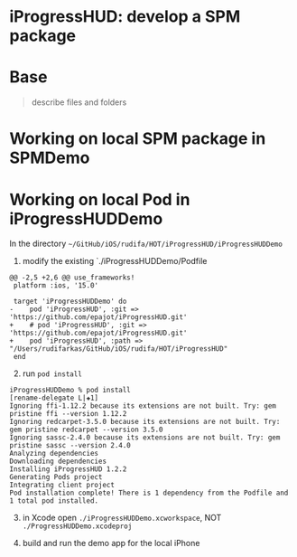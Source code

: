 # iProgressHUD: develop a SPM package


# Base

> describe files and folders

# Working on local SPM package in SPMDemo


# Working on local Pod in iProgressHUDDemo

In the directory `~/GitHub/iOS/rudifa/HOT/iProgressHUD/iProgressHUDDemo`

1. modify the existing `./iProgressHUDDemo/Podfile

```
@@ -2,5 +2,6 @@ use_frameworks!
 platform :ios, '15.0'

 target 'iProgressHUDDemo' do
-    pod 'iProgressHUD', :git => 'https://github.com/epajot/iProgressHUD.git'
+    # pod 'iProgressHUD', :git => 'https://github.com/epajot/iProgressHUD.git'
+    pod 'iProgressHUD', :path => "/Users/rudifarkas/GitHub/iOS/rudifa/HOT/iProgressHUD"
 end
```

2. run `pod install`

```
iProgressHUDDemo % pod install                                                                                                                          [rename-delegate L|✚1]
Ignoring ffi-1.12.2 because its extensions are not built. Try: gem pristine ffi --version 1.12.2
Ignoring redcarpet-3.5.0 because its extensions are not built. Try: gem pristine redcarpet --version 3.5.0
Ignoring sassc-2.4.0 because its extensions are not built. Try: gem pristine sassc --version 2.4.0
Analyzing dependencies
Downloading dependencies
Installing iProgressHUD 1.2.2
Generating Pods project
Integrating client project
Pod installation complete! There is 1 dependency from the Podfile and 1 total pod installed.
```

3. in Xcode open `./iProgressHUDDemo.xcworkspace`, NOT `./ProgressHUDDemo.xcodeproj`

4. build and run the demo app for the local iPhone


